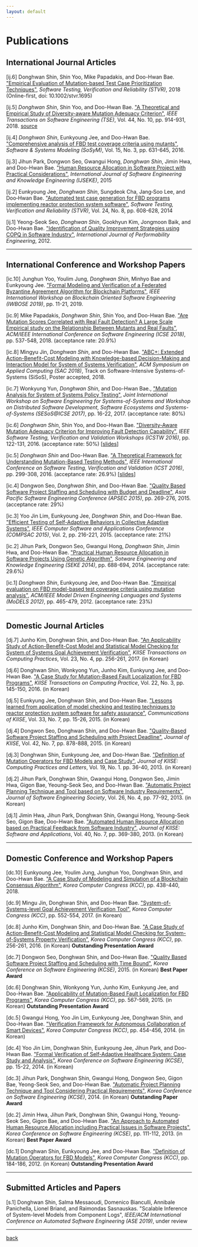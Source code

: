 ```yaml
---
layout: default
---
```


# Publications

## International Journal Articles
[ij.6] Donghwan Shin, Shin Yoo, Mike Papadakis, and Doo-Hwan Bae. ["Empirical Evaluation of Mutation-based Test Case Prioritization Techniques"](https://onlinelibrary.wiley.com/doi/abs/10.1002/stvr.1695), *Software Testing, Verification and Reliability (STVR)*, 2018 (Online-first, doi: 10.1002/stvr.1695) 

[ij.5]	*Donghwan Shin*, Shin Yoo, and Doo-Hwan Bae. ["A Theoretical and Empirical Study of Diversity-aware Mutation Adequacy Criterion"](http://ieeexplore.ieee.org/document/7994647/), *IEEE Transactions on Software Engineering (TSE)*, Vol. 44, No. 10, pp. 914-931, 2018. [source](https://github.com/donghwan-shin/Diversity-aware-Mutation-Testing)

[ij.4] *Donghwan Shin*, Eunkyoung Jee, and Doo-Hwan Bae. ["Comprehensive analysis of FBD test coverage criteria using mutants"](https://rdcu.be/6eVL), *Software & Systems Modeling (SoSyM)*, Vol. 15, No. 3, pp. 631-645, 2016.

[ij.3]	Jihun Park, Dongwon Seo, Gwangui Hong, *Donghwan Shin*, Jimin Hwa, and Doo-Hwan Bae. ["Human Resource Allocation in Software Project with Practical Considerations"](http://www.worldscientific.com/doi/abs/10.1142/S021819401540001X), *International Journal of Software Engineering and Knowledge Engineering (IJSEKE)*, 2015

[ij.2]	Eunkyoung Jee, *Donghwan Shin*, Sungdeok Cha, Jang‐Soo Lee, and Doo‐Hwan Bae. ["Automated test case generation for FBD programs implementing reactor protection system software"](http://onlinelibrary.wiley.com/doi/10.1002/stvr.1548/full), *Software Testing, Verification and Reliability (STVR)*, Vol. 24, No. 8, pp. 608-628, 2014

[ij.1]	Yeong-Seok Seo, *Donghwan Shin*, Gookhyun Kim, Jongmoon Baik, and Doo-Hwan Bae. ["Identification of Quality Improvement Strategies using COPQ in Software Industry"](https://www.researchgate.net/profile/Donghwan_Shin/publication/274084972_Identification_of_Quality_Improvement_Strategies_using_COPQ_in_Software_Industry/links/55163f0a0cf2f7d80a36aa21.pdf), *International Journal of Performability Engineering*, 2012.

* * *

## International Conference and Workshop Papers

[ic.10]	Junghun Yoo, Youlim Jung, *Donghwan Shin*, Minhyo Bae and Eunkyoung Jee. ["Formal Modeling and Verification of a Federated Byzantine Agreement Algorithm for Blockchain Platforms"](https://ieeexplore.ieee.org/document/8666514), *IEEE International Workshop on Blockchain Oriented Software Engineering (IWBOSE 2019)*, pp. 11-21, 2019.

[ic.9]	Mike Papadakis, *Donghwan Shin*, Shin Yoo, and Doo-Hwan Bae. ["Are Mutation Scores Correlated with Real Fault Detection? A Large Scale Empirical study on the Relationship Between Mutants and Real Faults"](https://dl.acm.org/citation.cfm?doid=3180155.3180183), *ACM/IEEE International Conference on Software Engineering (ICSE 2018)*, pp. 537-548, 2018. (acceptance rate: 20.9%)

[ic.8]	Mingyu Jin, *Donghwan Shin*, and Doo-Hwan Bae. ["ABC+: Extended Action-Benefit-Cost Modeling with Knowledge-based Decision-Making and Interaction Model for System of Systems Verification"](https://doi.org/10.1145/3167132.3167426), *ACM Symposium on Applied Computing (SAC 2018)*, Track on Software-Intensive Systems-of-Systems (SiSoS), Poster accepted, 2018.

[ic.7]	Wonkyung Yun, *Donghwan Shin*, and Doo-Hwan Bae., ["Mutation Analysis for System of Systems Policy Testing"](http://dl.acm.org/citation.cfm?id=3103200), *Joint International Workshop on Software Engineering for Systems-of-Systems and Workshop on Distributed Software Development, Software Ecosystems and Systems-of-Systems (SESoS@ICSE 2017)*, pp. 16-22, 2017. (acceptance rate: 80%)

[ic.6]	*Donghwan Shin*, Shin Yoo, and Doo-Hwan Bae. ["Diversity-Aware Mutation Adequacy Criterion for Improving Fault Detection Capability"](https://doi.org/10.1109/ICSTW.2016.37), *IEEE Software Testing, Verification and Validation Workshops (ICSTW 2016)*, pp. 122-131, 2016. (acceptance rate: 50%) [[slides](http://www.slideshare.net/Donghwan_Shin/diversityaware-mutation-adequacy-criterion-for-improving-fault-detection-capability)]

[ic.5]	*Donghwan Shin* and Doo-Hwan Bae. ["A Theoretical Framework for Understanding Mutation-Based Testing Methods"](https://doi.org/10.1109/ICST.2016.22), *IEEE International Conference on Software Testing, Verification and Validation (ICST 2016)*, pp. 299-308, 2016. (acceptance rate: 26.9%) [[slides](http://www.slideshare.net/Donghwan_Shin/a-theoretical-framework-for-understanding-mutationbased-testing-methods-61359215)]

[ic.4]	Dongwon Seo, *Donghwan Shin*, and Doo-Hwan Bae. ["Quality Based Software Project Staffing and Scheduling with Budget and Deadline"](http://ceur-ws.org/Vol-1519/paper12.pdf), *Asia Pacific Software Engineering Conference (APSEC 2015)*, pp. 269-276, 2015. (acceptance rate: 29%)

[ic.3]	Yoo Jin Lim, Eunkyoung Jee, *Donghwan Shin*, and Doo-Hwan Bae. ["Efficient Testing of Self-Adaptive Behaviors in Collective Adaptive Systems"](https://doi.org/10.1109/COMPSAC.2015.131), *IEEE Computer Software and Applications Conference (COMPSAC 2015)*, Vol. 2, pp. 216-221, 2015. (acceptance rate: 21%)

[ic.2]	Jihun Park, Dongwon Seo, Gwangui Hong, *Donghwan Shin*, Jimin Hwa, and Doo-Hwan Bae. ["Practical Human Resource Allocation in Software Projects Using Genetic Algorithm"](https://www.researchgate.net/profile/Reema_Ahmad2/post/Which_algorithm_is_best_for_human_resource_allocation/attachment/59d632b979197b80779906fc/AS:371566182453249@1465599689675/download/Practical+Human+Resource+Allocation+in+Software+Projects+Using+Genetic+algorithm.pdf), *Sotware Engineering and Knowledge Engineering (SEKE 2014)*, pp. 688-694, 2014. (acceptance rate: 29.6%)

[ic.1]	*Donghwan Shin*, Eunkyoung Jee, and Doo-Hwan Bae. ["Empirical evaluation on FBD model-based test coverage criteria using mutation analysis"](https://doi.org/10.1007/978-3-642-33666-9_30), *ACM/IEEE Model Driven Engineering Languages and Systems (MoDELS 2012)*, pp. 465-479, 2012. (acceptance rate: 23%)

* * *

## Domestic Journal Articles

[dj.7]	Junho Kim, Donghwan Shin, and Doo-Hwan Bae. ["An Applicability Study of Action-Benefit-Cost Model and Statistical Model Checking for System of Systems Goal Achievement Verification"](https://www.dbpia.co.kr/Journal/ArticleDetail/NODE07153954), *KIISE Transactions on Computing Practices*, Vol. 23, No. 4, pp. 256-261, 2017. (in Korean)

[dj.6]	Donghwan Shin, Wonkyong Yun, Junho Kim, Eunkyung Jee, and Doo-Hwan Bae. ["A Case Study for Mutation-Based Fault Localization for FBD Programs"](http://www.dbpia.co.kr/Journal/ArticleDetail/NODE06617094), *KIISE Transactions on Computing Practice*, Vol. 22, No. 3, pp. 145-150, 2016. (in Korean)

[dj.5]	Eunkyung Jee, Donghwan Shin, and Doo-Hwan Bae. ["Lessons learned from application of model checking and testing techniques to reactor protection system software for safety assurance"](http://www.dbpia.co.kr/Article/NODE06384203), *Communications of KIISE*, Vol. 33, No. 7, pp. 15-26, 2015. (in Korean)

[dj.4]	Dongwon Seo, Donghwan Shin, and Doo-Hwan Bae. ["Quality-Based Software Project Staffing and Scheduling with Project Deadline"](http://www.dbpia.co.kr/Journal/ArticleDetail/NODE06381346), *Journal of KIISE*, Vol. 42, No. 7, pp. 878-888, 2015. (in Korean)

[dj.3]	Donghwan Shin, Eunkyoung Jee, and Doo-Hwan Bae. ["Definition of Mutation Operators for FBD Models and Case Study"](http://se.kaist.ac.kr/ekjee/paper/JKIISE2013-donghwan.pdf), *Journal of KIISE: Computing Practices and Letters*, Vol. 19, No. 1. pp. 36-40, 2013. (in Korean)

[dj.2]	Jihun Park, Donghwan Shin, Gwangui Hong, Dongwon Seo, Jimin Hwa, Gigon Bae, Yeoung-Seok Seo, and Doo-Hwan Bae. ["Automatic Project Planning Technique and Tool based on Software Industry Requirements"](http://se.kaist.ac.kr/jhpark/files/JSES-2013.12.pdf), *Journal of Software Engineering Society*, Vol. 26, No. 4, pp. 77-92, 2013. (in Korean)

[dj.1]	Jimin Hwa, Jihun Park, Donghwan Shin, Gwangui Hong, Yeoung-Seok Seo, Gigon Bae, Doo-Hwan Bae. ["Automated Human Resource Allocation based on Practical Feedback from Software Industry"](http://www.dbpia.co.kr/Journal/ArticleDetail/NODE02204963), *Journal of KIISE: Software and Applications*, Vol. 40, No. 7, pp. 369-380, 2013. (in Korean)

* * *

## Domestic Conference and Workshop Papers

[dc.10]	Eunkyoung Jee, Youlim Jung, Junghun Yoo, Donghwan Shin, and Doo-Hwan Bae. ["A Case Study of Modeling and Simulation of a Blockchain Consensus Algorithm"](https://www.dbpia.co.kr/journal/articleDetail?nodeId=NODE07613634), *Korea Computer Congress (KCC)*, pp. 438-440, 2018.

[dc.9]	Mingu Jin, Donghwan Shin, and Doo-Hwan Bae. ["System-of-Systems-level Goal Achievement Verification Tool"](http://www.dbpia.co.kr/Journal/ArticleDetail/NODE07207302), *Korea Computer Congress (KCC)*, pp. 552-554, 2017. (in Korean)

[dc.8]	Junho Kim, Donghwan Shin, and Doo-Hwan Bae. ["A Case Study of Action-Benefit-Cost Modeling and Statistical Model Checking for System-of-Systems Property Verification"](https://www.dbpia.co.kr/journal/articleDetail?nodeId=NODE07017590), *Korea Computer Congress (KCC)*, pp. 256-261, 2016. (in Korean) 
**Outstanding Presentation Award**

[dc.7]	Dongwon Seo, Donghwan Shin, and Doo-Hwan Bae. ["Quality Based Software Project Staffing and Scheduling with Time Bound"](http://se.kaist.ac.kr/paper/kor_proceeding/20150302_KCSE2015_DongwonSeo.pdf), *Korea Conference on Software Engineering (KCSE)*, 2015. (in Korean) 
**Best Paper Award**

[dc.6]	Donghwan Shin, Wonkyong Yun, Junho Kim, Eunkyung Jee, and Doo-Hwan Bae. ["Applicability of Mutation-Based Fault Localization for FBD Programs"](http://www.dbpia.co.kr/Journal/ArticleDetail/NODE06394146), *Korea Computer Congress (KCC)*, pp. 567-569, 2015. (in Korean)
**Outstanding Presentation Award**

[dc.5]	Gwangui Hong, Yoo Jin Lim, Eunkyoung Jee, Donghwan Shin, and Doo-Hwan Bae. ["Verification Framework for Autonomous Collaboration of Smart Devices"](http://www.dbpia.co.kr/Journal/ArticleDetail/NODE02444059), *Korea Computer Congress (KCC)*, pp. 454-456, 2014. (in Korean)

[dc.4]	Yoo Jin Lim, Donghwan Shin, Eunkyoung Jee, Jihun Park, and Doo-Hwan Bae. ["Formal Verification of Self-Adaptive Healthcare System: Case Study and Analysis"](http://se.kaist.ac.kr/ekjee/paper/KCSE2014-yjlim.pdf), *Korea Conference on Software Engineering (KCSE)*, pp. 15-22, 2014. (in Korean)

[dc.3]	Jihun Park, Donghwan Shin, Gwangui Hong, Dongwon Seo, Gigon Bae, Yeong-Seok Seo, and Doo-Hwan Bae. ["Automatic Project Planning Technique and Tool Considering Practical Requirements"](http://143.248.118.33/handle/10203/199339), *Korea Conference on Software Engineering (KCSE)*, 2014. (in Korean)
**Outstanding Paper Award**

[dc.2]	Jimin Hwa, Jihun Park, Donghwan Shin, Gwangui Hong, Yeoung-Seok Seo, Gigon Bae, and Doo-Hwan Bae. ["An Approach to Automated Human Resource Allocation including Practical Issues in Software Projects"](http://www.dbpia.co.kr/Journal/ArticleDetail/NODE02204963), *Korea Conference on Software Engineering (KCSE)*, pp. 111-112, 2013. (in Korean)
**Best Paper Award**

[dc.1]	Donghwan Shin, Eunkyoung Jee, and Doo-Hwan Bae. ["Definition of Mutation Operators for FBD Models"](http://se.kaist.ac.kr/ekjee/paper/KCC2012-donghwan.pdf), *Korea Computer Congress (KCC)*, pp. 184-186, 2012. (in Korean)
**Outstanding Presentation Award**

* * *

## Submitted Articles and Papers

[s.1]	Donghwan Shin, Salma Messaoudi, Domenico Bianculli, Annibale Panichella, Lionel Briand, and Raimondas Sasnauskas. "Scalable Inference of System-level Models from Component Logs", *IEEE/ACM International Conference on Automated Software Engineering (ASE 2019)*, under review

* * *

[back](./../)
